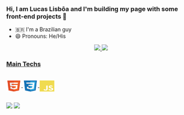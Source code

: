 ### Hi, I am Lucas Lisbôa and I'm building my page with some front-end projects 👋

<!-- - <div> <img align="center" alt="Lucas-HTML" height="30" width="40" src="https://iconape.com/bandeira-brasil-logo-logo-icon-svg-png.html"> </div> -->

-  &#x1F1E7;&#x1F1F7; I'm a Brazilian guy
- 😄 Pronouns: He/His

<!-- - ⚡ Fun fact:  -->

 <div align="center">
  <a href="https://github.com/lucasmlisboa">
  <img height="180em" src="https://github-readme-stats.vercel.app/api?username=lucasmlisboa&show_icons=true&theme=dark&include_all_commits=true&count_private=true"/>
  <img height="180em" src="https://github-readme-stats.vercel.app/api/top-langs/?username=lucasmlisboa&layout=compact&langs_count=7&theme=dark"/>
</div>
 
 <h3>Main Techs</h3>
<div style="display: inline_block"><br>
  
<!--   <img align="center" alt="Lucas-React" height="30" width="40" src="https://raw.githubusercontent.com/devicons/devicon/master/icons/react/react-original.svg"> -->
 <img align="center" alt="Lucas-HTML" height="30" width="40" src="https://raw.githubusercontent.com/devicons/devicon/master/icons/html5/html5-original.svg">
 <img align="center" alt="Lucas-CSS" height="30" width="40" src="https://raw.githubusercontent.com/devicons/devicon/master/icons/css3/css3-original.svg">
 <img align="center" alt="Lucas-Js" height="30" width="40" src="https://raw.githubusercontent.com/devicons/devicon/master/icons/javascript/javascript-plain.svg">
<!--   <img align="right" alt="Rafa-pic" height="150" style="border-radius:50px;" src=""> -->
</div>
 

 ##
 
 <div> 
   <a href = "mailto:lucasmlisboa32@gmail.com"><img src="https://img.shields.io/badge/Gmail-D14836?style=for-the-badge&logo=gmail&logoColor=white" target="_blank"></a>
  <a href="https://www.linkedin.com/in/lucasmlisboa/?locale=en_US" target="_blank"><img src="https://img.shields.io/badge/-LinkedIn-%230077B5?style=for-the-badge&logo=linkedin&logoColor=white" target="_blank"></a>
 </div>


 
